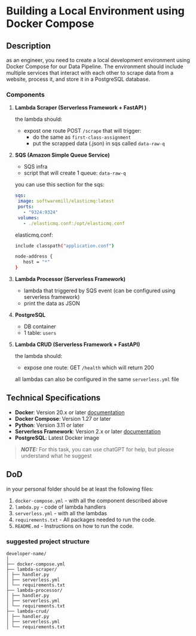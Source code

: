 # Building a Local Environment using Docker Compose

## Description

as an engineer, you need to create a local development environment using Docker Compose for our Data Pipeline. The environment should include multiple services that interact with each other to scrape data from a website, process it, and store it in a PostgreSQL database.

### Components

1. **Lambda Scraper (Serverless Framework + FastAPI )**

   the lambda should:

   - expost one route POST `/scrape` that will trigger:
     - do the same as `first-class-assignment`
     - put the scrapped data (.json) in sqs called `data-raw-q`

2. **SQS (Amazon Simple Queue Service)**

   - SQS infra
   - script that will create 1 queue: `data-raw-q`

   you can use this section for the sqs:

   ```yml
   sqs:
    image: softwaremill/elasticmq:latest
    ports:
      - "9324:9324"
    volumes:
      - ./elasticmq.conf:/opt/elasticmq.conf
   ```

   elasticmq.conf:

   ```bash
   include classpath("application.conf")

   node-address {
      host = "*"
   }
   ```

3. **Lambda Processor (Serverless Framework)**

   - lambda that triggered by SQS event (can be configured using serverless framework)
   - print the data as JSON

4. **PostgreSQL**

   - DB container
   - 1 table: `users`

5. **Lambda CRUD (Serverless Framework + FastAPI)**

   the lambda should:

   - expose one route: GET `/health` which will return 200

   all lambdas can also be configured in the same `serverless.yml` file

## Technical Specifications

- **Docker**: Version 20.x or later [documentation](https://www.docker.com/)
- **Docker Compose**: Version 1.27 or later
- **Python**: Version 3.11 or later
- **Serverless Framework**: Version 2.x or later [documentation](https://www.serverless.com/framework/docs/getting-started)
- **PostgreSQL**: Latest Docker image

> **_NOTE:_** For this task, you can use chatGPT for help, but please understand what he suggest

## DoD

in your personal folder should be at least the following files:

1. `docker-compose.yml` - with all the component described above
2. `lambda.py` - code of lambda handlers
3. `serverless.yml` - with all the lambdas
4. `requirements.txt` - All packages needed to run the code.
5. `README.md` - Instructions on how to run the code.

### suggested project structure

```
developer-name/
│
├── docker-compose.yml
├── lambda-scraper/
│ ├── handler.py
│ ├── serverless.yml
│ └── requirements.txt
├── lambda-processor/
│ ├── handler.py
│ ├── serverless.yml
│ └── requirements.txt
├── lambda-crud/
│ ├── handler.py
│ ├── serverless.yml
│ └── requirements.txt
```
